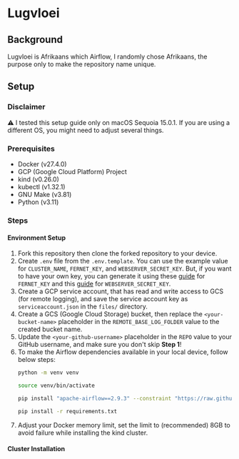 # Lugvloei

## Background
Lugvloei is Afrikaans which Airflow, I randomly chose Afrikaans, the purpose only to make the repository name unique.

## Setup
### Disclaimer
:warning: I tested this setup guide only on macOS Sequoia 15.0.1. If you are using a different OS, you might need to adjust several things.

### Prerequisites
- Docker (v27.4.0)
- GCP (Google Cloud Platform) Project
- kind (v0.26.0)
- kubectl (v1.32.1)
- GNU Make (v3.81)
- Python (v3.11)

### Steps
#### Environment Setup
1. Fork this repository then clone the forked repository to your device.
2. Create `.env` file from the `.env.template`. You can use the example value for `CLUSTER_NAME`, `FERNET_KEY`, and `WEBSERVER_SECRET_KEY`. But, if you want to have your own key, you can generate it using these [guide](https://airflow.apache.org/docs/apache-airflow/stable/security/secrets/fernet.html#generating-fernet-key) for `FERNET_KEY` and this [guide](https://airflow.apache.org/docs/helm-chart/stable/production-guide.html#webserver-secret-key) for `WEBSERVER_SECRET_KEY`.
3. Create a GCP service account, that has read and write access to GCS (for remote logging), and save the service account key as `serviceaccount.json` in the `files/` directory.
4. Create a GCS (Google Cloud Storage) bucket, then replace the `<your-bucket-name>` placeholder in the `REMOTE_BASE_LOG_FOLDER` value to the created bucket name.
5. Update the `<your-github-username>` placeholder in the `REPO` value to your GitHub username, and make sure you don't skip **Step 1**!
6. To make the Airflow dependencies available in your local device, follow below steps:
    ```sh
    python -m venv venv

    source venv/bin/activate

    pip install "apache-airflow==2.9.3" --constraint "https://raw.githubusercontent.com/apache/airflow/constraints-2.9.3/constraints-3.11.txt"

    pip install -r requirements.txt
    ```
7. Adjust your Docker memory limit, set the limit to (recommended) 8GB to avoid failure while installing the kind cluster.

#### Cluster Installation

